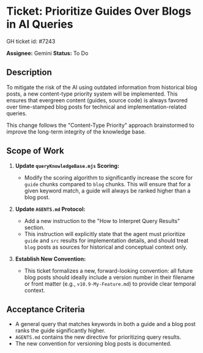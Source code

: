 # Ticket: Prioritize Guides Over Blogs in AI Queries

GH ticket id: #7243

**Assignee:** Gemini
**Status:** To Do

## Description

To mitigate the risk of the AI using outdated information from historical blog posts, a new content-type priority system will be implemented. This ensures that evergreen content (guides, source code) is always favored over time-stamped blog posts for technical and implementation-related queries.

This change follows the "Content-Type Priority" approach brainstormed to improve the long-term integrity of the knowledge base.

## Scope of Work

1.  **Update `queryKnowledgeBase.mjs` Scoring:**
    -   Modify the scoring algorithm to significantly increase the score for `guide` chunks compared to `blog` chunks. This will ensure that for a given keyword match, a guide will always be ranked higher than a blog post.

2.  **Update `AGENTS.md` Protocol:**
    -   Add a new instruction to the "How to Interpret Query Results" section.
    -   This instruction will explicitly state that the agent must prioritize `guide` and `src` results for implementation details, and should treat `blog` posts as sources for historical and conceptual context only.

3.  **Establish New Convention:**
    -   This ticket formalizes a new, forward-looking convention: all future blog posts should ideally include a version number in their filename or front matter (e.g., `v10.9-My-Feature.md`) to provide clear temporal context.

## Acceptance Criteria

-   A general query that matches keywords in both a guide and a blog post ranks the guide significantly higher.
-   `AGENTS.md` contains the new directive for prioritizing query results.
-   The new convention for versioning blog posts is documented.
